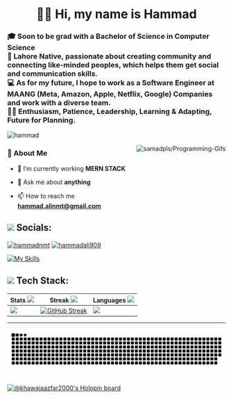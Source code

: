 <h1 align="center">👋🏽 Hi, my name is Hammad</h1>
<h3>
🎓 Soon to be grad with a Bachelor of Science in Computer Science <br>
🌇 Lahore Native, passionate about creating community and connecting like-minded peoples, which helps them get social and communication skills.<br>
💻 As for my future, I hope to work as a Software Engineer at MAANG (Meta, Amazon, Apple, Netflix, Google) Companies and work with a diverse team.<br>
💪🏽 Enthusiasm, Patience, Leadership, Learning & Adapting, Future for Planning.<br>
</h3>

<p align="left"> <img src="https://komarev.com/ghpvc/?username=Hammadnmt&color=brightgreen&style=flat-square&label=PROFILE+VIEWS" alt="hammad" /> </p>

 <!--<img align="right" alt="GIF" src="https://github.com/abhisheknaiidu/abhisheknaiidu/blob/master/code.gif?raw=true" width="330" height="220" />-->
  

<a href='https://github.com/samadpls/Programing-Gifs'>
<img align='right' src='https://programming-gifs.cyclic.app' widht=100 height=300 alt='samadpls/Programming-Gifs'></a>


 <h3>🚀 About Me </h3>
 
- 🌱 I’m currently working **MERN STACK**

- 💬 Ask me about **anything**

- 📫 How to reach me **hammad.alinmt@gmail.com**




## <img src='.github/workflows/tech.gif' height=60/> Socials:
<div align='center'>
<p align="left">
<a href="" target="blank"><img align="center" src="https://raw.githubusercontent.com/rahuldkjain/github-profile-readme-generator/master/src/images/icons/Social/twitter.svg" alt="hammadnmt" height="30" width="40" /></a>
<a href="https://linkedin.com/in/hammadali909" target="blank"><img align="center" src="https://raw.githubusercontent.com/rahuldkjain/github-profile-readme-generator/master/src/images/icons/Social/linked-in-alt.svg" alt="hammadali909" height="30" width="40" /></a>
</p></div>

[![My Skills](https://skillicons.dev/icons?i=html,css,cpp,js,mongodb,express,react,nodejs,vue,flutter&perline=3)](https://skillicons.dev)
## <img src='.github/workflows/tech.gif' height=60/> Tech Stack:

<div align='center'>

</div>



|Stats <img src='.github/workflows/cartoon1.gif' height=20/>|Streak <img src='.github/workflows/cartoon1.gif' height=20/>|Languages <img src='.github/workflows/cartoon1.gif' height=20/>
|---|---|---|
|![](http://github-profile-summary-cards.vercel.app/api/cards/stats?username=khawajaazfar2000&theme=gruvbox)|[![GitHub Streak](https://streak-stats.demolab.com?user=khawajaazfar2000&theme=gruvbox&hide_border=true&border_radius=32&date_format=j%20M%5B%20Y%5D&ring=888888)](https://git.io/streak-stats)|![](http://github-profile-summary-cards.vercel.app/api/cards/repos-per-language?username=khawajaazfar2000&theme=gruvbox)|


---
<div align='center'>
<img src='https://github.com/samadpls/samadpls/blob/output/github-contribution-grid-snake.svg'/>
</div>

[![@khawajaazfar2000's Holopin board](https://holopin.me/khawajaazfar2000)](https://holopin.io/@khawajaazfar2000)
